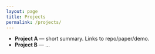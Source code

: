 ```yaml
---
layout: page
title: Projects
permalink: /projects/
---
```


- **Project A** — short summary. Links to repo/paper/demo.
- **Project B** — …
